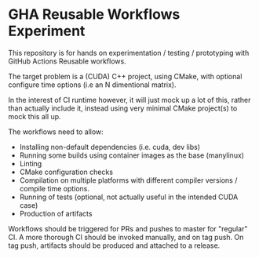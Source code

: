 # GHA Reusable Workflows Experiment

This repository is for hands on experimentation / testing / prototyping with GitHub Actions Reusable workflows.

The target problem is a (CUDA) C++ project, using CMake, with optional configure time options (i.e an N dimentional matrix).

In the interest of CI runtime however, it will just mock up a lot of this, rather than actually include it, instead using very minimal CMake project(s) to mock this all up.

The workflows need to allow: 

+ Installing non-default dependencies (i.e. cuda, dev libs)
+ Running some builds using container images as the base (manylinux)
+ Linting
+ CMake configuration checks
+ Compilation on multiple platforms with different compiler versions / compile time options.
+ Running of tests (optional, not actually useful in the intended CUDA case)
+ Production of artifacts

Workflows should be triggered for PRs and pushes to master for "regular" CI.
A more thorough CI should be invoked manually, and on tag push.
On tag push, artifacts should be produced and attached to a release.